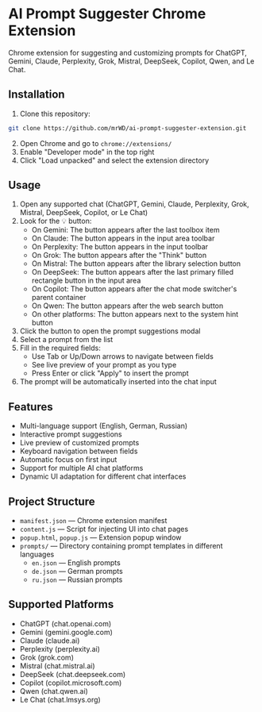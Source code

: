 # AI Prompt Suggester Chrome Extension

Chrome extension for suggesting and customizing prompts for ChatGPT, Gemini, Claude, Perplexity, Grok, Mistral, DeepSeek, Copilot, Qwen, and Le Chat.

## Installation

1. Clone this repository:
```bash
git clone https://github.com/mrWD/ai-prompt-suggester-extension.git
```

2. Open Chrome and go to `chrome://extensions/`
3. Enable "Developer mode" in the top right
4. Click "Load unpacked" and select the extension directory

## Usage

1. Open any supported chat (ChatGPT, Gemini, Claude, Perplexity, Grok, Mistral, DeepSeek, Copilot, or Le Chat)
2. Look for the 💡 button:
   - On Gemini: The button appears after the last toolbox item
   - On Claude: The button appears in the input area toolbar
   - On Perplexity: The button appears in the input toolbar
   - On Grok: The button appears after the "Think" button
   - On Mistral: The button appears after the library selection button
   - On DeepSeek: The button appears after the last primary filled rectangle button in the input area
   - On Copilot: The button appears after the chat mode switcher's parent container
   - On Qwen: The button appears after the web search button
   - On other platforms: The button appears next to the system hint button
3. Click the button to open the prompt suggestions modal
4. Select a prompt from the list
5. Fill in the required fields:
   - Use Tab or Up/Down arrows to navigate between fields
   - See live preview of your prompt as you type
   - Press Enter or click "Apply" to insert the prompt
6. The prompt will be automatically inserted into the chat input

## Features

- Multi-language support (English, German, Russian)
- Interactive prompt suggestions
- Live preview of customized prompts
- Keyboard navigation between fields
- Automatic focus on first input
- Support for multiple AI chat platforms
- Dynamic UI adaptation for different chat interfaces

## Project Structure
- `manifest.json` — Chrome extension manifest
- `content.js` — Script for injecting UI into chat pages
- `popup.html`, `popup.js` — Extension popup window
- `prompts/` — Directory containing prompt templates in different languages
  - `en.json` — English prompts
  - `de.json` — German prompts
  - `ru.json` — Russian prompts

## Supported Platforms
- ChatGPT (chat.openai.com)
- Gemini (gemini.google.com)
- Claude (claude.ai)
- Perplexity (perplexity.ai)
- Grok (grok.com)
- Mistral (chat.mistral.ai)
- DeepSeek (chat.deepseek.com)
- Copilot (copilot.microsoft.com)
- Qwen (chat.qwen.ai)
- Le Chat (chat.lmsys.org)